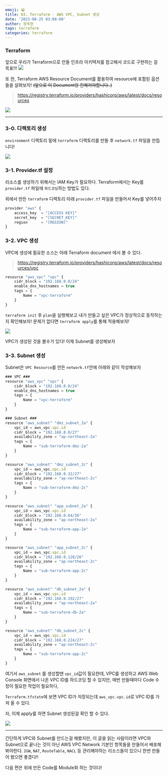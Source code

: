 ```yaml
---
emoji: 😀
title: 03. Terraform - AWS VPC, Subnet 생성
date: '2023-08-25 03:00:00'
author: 정욱현
tags: terraform
categories: terraform
---
```


### Terraform

앞으로 우리가 Terraform으로 만들 인프라 아키텍처를 참고해서 코드로 구현하는 걸 목표!!!
![](https://velog.velcdn.com/images/jtret2424/post/e43d3f89-3358-4bfd-a28e-56407ee99ae0/image.png)


또 한, Terraform AWS Resource Document를 활용하여 resource에 포함된 옵션들을 살펴보자!
~~(앞으로 이 Document랑 친해져야합니다..)~~

> https://registry.terraform.io/providers/hashicorp/aws/latest/docs/resources

![](https://velog.velcdn.com/images/jtret2424/post/d93e65f3-4de0-4f06-97b8-a8cb6102db4d/image.png)


---
### 3-0. 디렉토리 생성
```environment``` 디렉토리 밑에 ```terraform``` 디렉토리를 만들 후 ```network.tf``` 파일을 만듭니다!

![](https://velog.velcdn.com/images/jtret2424/post/7ad967b1-04af-4dca-9d67-4ed05f9dab87/image.png)



### 3-1. Provider.tf 설정

리소스를 생성하기 위해서는 IAM Key가 필요하다.
Terraform에서는 Key를 ```provider.tf``` 파일에 ```하드코딩```하는 방법도 있다.

위에서 만든 ```terraform``` 디렉토리 아래 ```provider.tf``` 파일을 만들어서 Key를 넣어주자

```js
provider "aws" {
    access_key  = "[ACCESS KEY]"
    secret_key  = "[SECRET_KEY]"
    region      = "[REGION]"
}
```



### 3-2. VPC 생성
VPC에 생성에 필요한 소스는 아래 Terraform  document 에서 볼 수 있다.

> https://registry.terraform.io/providers/hashicorp/aws/latest/docs/resources/vpc

```js
resource "aws_vpc" "vpc" {
    cidr_block = "192.168.0.0/24"
    enable_dns_hostnames = true
    tags = {
        Name = "vpc-terraform"
    }
}
```

```terraform init``` 후 ```plan```을 실행해보고 내가 만들고 싶은 VPC가 정상적으로 동작하는지 확인해보자!
문제가 없다면 ```terraform apply```를 통해 적용해보자! 

![](https://velog.velcdn.com/images/jtret2424/post/b619a6ef-9f3e-4b1c-a51f-ef851497f77c/image.png)

VPC가 생성된 것을 볼수가 있다!
이제 Subnet를 생성해보자





### 3-3. Subnet 생성

Subnet은 ```VPC Resource```를 만든 ```network.tf```안에 아래와 같이 작성해보자

```js
### VPC ###
resource "aws_vpc" "vpc" {
    cidr_block = "192.168.0.0/24"
    enable_dns_hostnames = true
    tags = {
        Name = "vpc-terraform"
    }
}

### Subnet ###
resource "aws_subnet" "dmz_subnet_2a" {
	vpc_id = aws_vpc.vpc.id
	cidr_block = "192.168.0.0/27"
	availability_zone = "ap-northeast-2a"
	tags = {
		Name = "sub-terraform-dmz-2a"
	}
}

resource "aws_subnet" "dmz_subnet_2c" {
	vpc_id = aws_vpc.vpc.id
	cidr_block = "192.168.0.32/27"
	availability_zone = "ap-northeast-2c"
	tags = {
		Name = "sub-terraform-dmz-2c"
	}
}

resource "aws_subnet" "app_subnet_2a" {
	vpc_id = aws_vpc.vpc.id
	cidr_block = "192.168.0.64/26"
	availability_zone = "ap-northeast-2a"
	tags = {
		Name = "sub-terraform-app-2a"
	}
}

resource "aws_subnet" "app_subnet_2c" {
	vpc_id = aws_vpc.vpc.id
	cidr_block = "192.168.0.128/26"
	availability_zone = "ap-northeast-2c"
	tags = {
		Name = "sub-terraform-app-2c"
	}
}

resource "aws_subnet" "db_subnet_2a" {
	vpc_id = aws_vpc.vpc.id
	cidr_block = "192.168.0.192/27"
	availability_zone = "ap-northeast-2a"
	tags = {
		Name = "sub-terraform-db-2a"
	}
}

resource "aws_subnet" "db_subnet_2c" {
	vpc_id = aws_vpc.vpc.id
	cidr_block = "192.168.0.224/27"
	availability_zone = "ap-northeast-2c"
	tags = {
		Name = "sub-terraform-app-2c"
	}
}
```

여기서 ```aws_subnet``` 를 생성할땐 ```vpc_id```값이 필요한데, VPC를 생성하고 AWS Web Console 화면에서 나온 VPC ID를 하드코딩 할 수 있지만, 매번 만들때마다 Code 수정이 필요한 작업이 필요하다, 

```Terraform.tfstate```에 보면 VPC ID가 저장되는데  ```aws_vpc.vpc.id```로 VPC ID를 가져 올 수 있다. 

자, 이제 apply를 하면 Subnet 생성된걸 확인 할 수 있다.

![](https://velog.velcdn.com/images/jtret2424/post/aba9df49-fd88-4956-8e1c-28a4745c22de/image.png)

---
간단하게 VPC와 Subnet를 만드는걸 해봤지만, 이 글을 읽는 사람이라면
VPC와 Subnet으로 끝나는 것이 아닌 AWS VPC Network 기본인 항목들을 만들어서 배포해봐야한다. ```IGW```, ```NAT```, ```RouteTable```, ```NACL``` 등 관리해야하는 리소스들이 있으니 한번 만들어 봤으면 좋겠다!!

다음 편은 위에 만든 Code를 Module화 하는 것이다! 

```toc
```